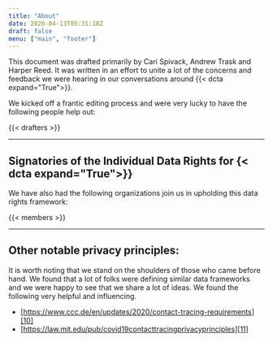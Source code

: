 ```yaml
---
title: "About"
date: 2020-04-13T05:31:18Z
draft: false
menu: ["main", "footer"]
---
```


This document was drafted primarily by Cari Spivack, Andrew Trask and Harper Reed. It was written in an effort to unite a lot of the concerns and feedback we were hearing in our conversations around {{< dcta expand="True">}}. 

We kicked off a frantic editing process and were very lucky to have the following people help out:

{{< drafters  >}}

---
## Signatories of the Individual Data Rights for {< dcta expand="True">}}

We have also had the following organizations join us in upholding this data rights framework:


{{< members  >}}


---

## Other notable privacy principles:

It is worth noting that we stand on the shoulders of those who came before hand. We found that a lot of folks were defining similar data frameworks and we were happy to see that we share a lot of ideas. We found the following very helpful and influencing. 

  * [https://www.ccc.de/en/updates/2020/contact-tracing-requirements][10]
  * [https://law.mit.edu/pub/covid19contacttracingprivacyprinciples][11]

   [10]: https://www.ccc.de/en/updates/2020/contact-tracing-requirements
   [11]: https://law.mit.edu/pub/covid19contacttracingprivacyprinciples
